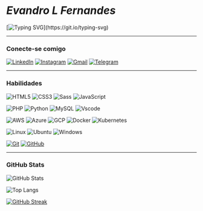 # ***Evandro L Fernandes***
[![Typing SVG](https://readme-typing-svg.herokuapp.com?font=Fira+Code&pause=1000&color=12F722&center=false&vCenter=true&random=false&width=435&separator=%3C&lines=Cloud+%7C+SRE+%7C+DevOps+.+.+.%3C+Linux+%7C+Docker+%7C+Kubernetes.%3CCertifieds%3A+1X+AWS+%E2%9C%85;+1X+Azure+%E2%9C%85.)](https://git.io/typing-svg)

---
### Conecte-se comigo
[![LinkedIn](https://img.shields.io/badge/-LinkedIn-000?style=for-the-badge&logo=linkedin&logoColor=30A3DC)](https://www.linkedin.com/in/evandro-fernandes-dev/)
[![Instagram](https://img.shields.io/badge/-instagram-000?style=for-the-badge&logo=instagram&logoColor=)](https://www.instagram.com/https://www.instagram.com/elfernandes.dev/)
[![Gmail](https://img.shields.io/badge/Gmail-000?style=for-the-badge&logo=gmail&logoColor=red)](mailto:elfernandes.dev@gmail.com)
[![Telegram](https://img.shields.io/badge/Telegram-000?style=for-the-badge&logo=telegram&logoColor=)](https://t.me/EvandroFernandesDev)

---
### Habilidades
![HTML5](https://img.shields.io/badge/HTML-000?style=for-the-badge&logo=html5&logoColor=30A3DC)
![CSS3](https://img.shields.io/badge/CSS3-000?style=for-the-badge&logo=css3&logoColor=E94D5F)
![Sass](https://img.shields.io/badge/Sass-000?style=for-the-badge&logo=sass)
![JavaScript](https://img.shields.io/badge/JavaScript-000?style=for-the-badge&logo=javascript&logoColor=)

![PHP](https://img.shields.io/badge/PHP-000?style=for-the-badge&logo=php&logoColor=)
![Python](https://img.shields.io/badge/Python-000?style=for-the-badge&logo=python&logoColor=)
![MySQL](https://img.shields.io/badge/MySQL-00000F?style=for-the-badge&logo=mysql&logoColor=white)
![Vscode](https://img.shields.io/badge/Vscode-000?style=for-the-badge&logo=visual-studio-code&logoColor=blue)

![AWS](https://img.shields.io/badge/AWS-000.svg?style=for-the-badge&logo=amazon-aws&logoColor=white)
![Azure](https://img.shields.io/badge/Azure-000?style=for-the-badge&logo=microsoft%20azure&logoColor=blue&labelColor=000&link=https%3A%2F%2Fimages.app.goo.gl%2FK7PN1jYJd57x4q7A8)
![GCP](https://img.shields.io/badge/GCP-000?style=for-the-badge&logo=google%20cloud&logoColor=&labelColor=000&link=https%3A%2F%2Fimages.app.goo.gl%2FK7PN1jYJd57x4q7A8)
![Docker](https://img.shields.io/badge/docker-000?style=for-the-badge&logo=docker&logoColor=)
![Kubernetes](https://img.shields.io/badge/kubernetes-000?style=for-the-badge&logo=kubernetes&logoColor=)

![Linux](https://img.shields.io/badge/Linux-000?style=for-the-badge&logo=linux&logoColor=)
![Ubuntu](https://img.shields.io/badge/Ubuntu-000?style=for-the-badge&logo=ubuntu&logoColor=)
![Windows](https://img.shields.io/badge/Windows-000?style=for-the-badge&logo=windows&logoColor=2CA5E0)

[![Git](https://img.shields.io/badge/Git-000?style=for-the-badge&logo=git&logoColor=E94D5F)](https://git-scm.com/doc)
[![GitHub](https://img.shields.io/badge/GitHub-000?style=for-the-badge&logo=github&logoColor=30A3DC)](https://docs.github.com/)

---
### GitHub Stats
![GitHub Stats](https://github-readme-stats.vercel.app/api?username=elfernandes-dev&theme=transparent&bg_color=000&border_color=30A3DC&show_icons=true&icon_color=30A3DC&title_color=12F722FF&text_color=FFF)

![Top Langs](https://github-readme-stats-git-masterrstaa-rickstaa.vercel.app/api/top-langs/?username=elfernandes-dev&layout=compact&bg_color=000&border_color=30A3DC&title_color=12F722FF&text_color=FFF)

[![GitHub Streak](https://streak-stats.demolab.com/?user=elfernandes-dev&theme=chartreuse-dark&background=000&border=30A3DC&dates=FFF)](https://git.io/streak-stats)
